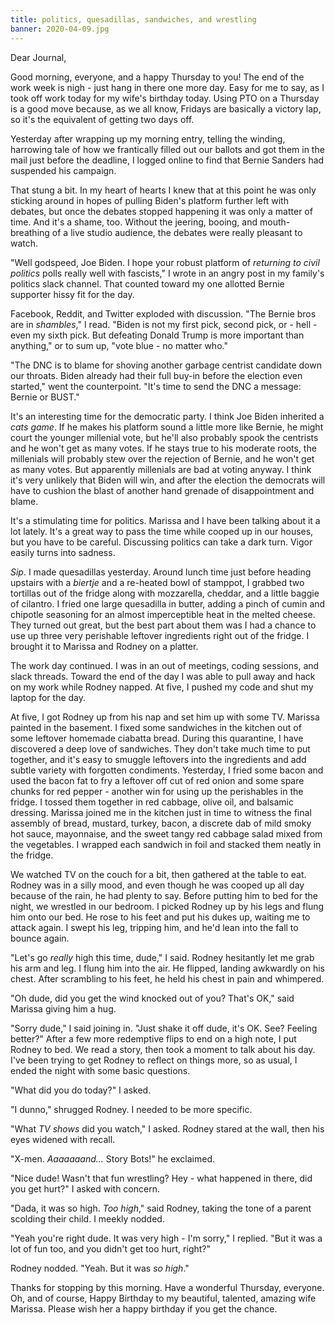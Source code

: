 ```yaml
---
title: politics, quesadillas, sandwiches, and wrestling
banner: 2020-04-09.jpg
---
```


Dear Journal,

Good morning, everyone, and a happy Thursday to you!  The end of the
work week is nigh - just hang in there one more day.  Easy for me to
say, as I took off work today for my wife's birthday today.  Using PTO
on a Thursday is a good move because, as we all know, Fridays are
basically a victory lap, so it's the equivalent of getting two days
off.

Yesterday after wrapping up my morning entry, telling the winding,
harrowing tale of how we frantically filled out our ballots and got
them in the mail just before the deadline, I logged online to find
that Bernie Sanders had suspended his campaign.

That stung a bit.  In my heart of hearts I knew that at this point he
was only sticking around in hopes of pulling Biden's platform further
left with debates, but once the debates stopped happening it was only
a matter of time.  And it's a shame, too.  Without the jeering,
booing, and mouth-breathing of a live studio audience, the debates
were really pleasant to watch.

"Well godspeed, Joe Biden.  I hope your robust platform of _returning
to civil politics_ polls really well with fascists," I wrote in an
angry post in my family's politics slack channel.  That counted toward
my one allotted Bernie supporter hissy fit for the day.

Facebook, Reddit, and Twitter exploded with discussion.  "The Bernie
bros are in _shambles_," I read.  "Biden is not my first pick, second
pick, or - hell - even my sixth pick.  But defeating Donald Trump is
more important than anything," or to sum up, "vote blue - no matter
who."

"The DNC is to blame for shoving another garbage centrist candidate
down our throats.  Biden already had their full buy-in before the
election even started," went the counterpoint.  "It's time to send the
DNC a message: Bernie or BUST."

It's an interesting time for the democratic party.  I think Joe Biden
inherited a _cats game_.  If he makes his platform sound a little more
like Bernie, he might court the younger millenial vote, but he'll also
probably spook the centrists and he won't get as many votes.  If he
stays true to his moderate roots, the millenials will probably stew
over the rejection of Bernie, and he won't get as many votes.  But
apparently millenials are bad at voting anyway.  I think it's very
unlikely that Biden will win, and after the election the democrats
will have to cushion the blast of another hand grenade of
disappointment and blame.

It's a stimulating time for politics.  Marissa and I have been talking
about it a lot lately.  It's a great way to pass the time while cooped
up in our houses, but you have to be careful.  Discussing politics can
take a dark turn.  Vigor easily turns into sadness.

_Sip_.  I made quesadillas yesterday.  Around lunch time just before
heading upstairs with a _biertje_ and a re-heated bowl of stamppot, I
grabbed two tortillas out of the fridge along with mozzarella,
cheddar, and a little baggie of cilantro.  I fried one large
quesadilla in butter, adding a pinch of cumin and chipotle seasoning
for an almost imperceptible heat in the melted cheese.  They turned
out great, but the best part about them was I had a chance to use up
three very perishable leftover ingredients right out of the fridge.  I
brought it to Marissa and Rodney on a platter.

The work day continued.  I was in an out of meetings, coding sessions,
and slack threads.  Toward the end of the day I was able to pull away
and hack on my work while Rodney napped.  At five, I pushed my code
and shut my laptop for the day.

At five, I got Rodney up from his nap and set him up with some TV.
Marissa painted in the basement.  I fixed some sandwiches in the
kitchen out of some leftover homemade ciabatta bread.  During this
quarantine, I have discovered a deep love of sandwiches.  They don't
take much time to put together, and it's easy to smuggle leftovers
into the ingredients and add subtle variety with forgotten condiments.
Yesterday, I fried some bacon and used the bacon fat to fry a leftover
off cut of red onion and some spare chunks for red pepper - another
win for using up the perishables in the fridge.  I tossed them
together in red cabbage, olive oil, and balsamic dressing.  Marissa
joined me in the kitchen just in time to witness the final assembly of
bread, mustard, turkey, bacon, a discrete dab of mild smoky hot sauce,
mayonnaise, and the sweet tangy red cabbage salad mixed from the
vegetables.  I wrapped each sandwich in foil and stacked them neatly
in the fridge.

We watched TV on the couch for a bit, then gathered at the table to
eat.  Rodney was in a silly mood, and even though he was cooped up all
day because of the rain, he had plenty to say.  Before putting him to
bed for the night, we wrestled in our bedroom.  I picked Rodney up by
his legs and flung him onto our bed.  He rose to his feet and put his
dukes up, waiting me to attack again.  I swept his leg, tripping him,
and he'd lean into the fall to bounce again.

"Let's go _really_ high this time, dude," I said.  Rodney hesitantly
let me grab his arm and leg.  I flung him into the air.  He flipped,
landing awkwardly on his chest.  After scrambling to his feet, he held
his chest in pain and whimpered.

"Oh dude, did you get the wind knocked out of you?  That's OK," said
Marissa giving him a hug.

"Sorry dude," I said joining in.  "Just shake it off dude, it's OK.
See?  Feeling better?"  After a few more redemptive flips to end on a
high note, I put Rodney to bed.  We read a story, then took a moment
to talk about his day.  I've been trying to get Rodney to reflect on
things more, so as usual, I ended the night with some basic questions.

"What did you do today?" I asked.

"I dunno," shrugged Rodney.  I needed to be more specific.

"What _TV shows_ did you watch," I asked.  Rodney stared at the wall,
then his eyes widened with recall.

"X-men.  _Aaaaaaand..._ Story Bots!" he exclaimed.

"Nice dude!  Wasn't that fun wrestling?  Hey - what happened in there,
did you get hurt?" I asked with concern.

"Dada, it was so high.  _Too high_," said Rodney, taking the tone of a
parent scolding their child.  I meekly nodded.

"Yeah you're right dude.  It was very high - I'm sorry," I replied.
"But it was a lot of fun too, and you didn't get too hurt, right?"

Rodney nodded.  "Yeah.  But it was _so high_."

Thanks for stopping by this morning.  Have a wonderful Thursday,
everyone.  Oh, and of course, Happy Birthday to my beautiful,
talented, amazing wife Marissa.  Please wish her a happy birthday if
you get the chance.
